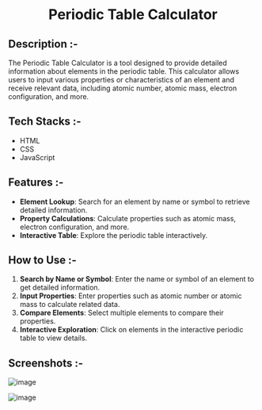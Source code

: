 # <p align="center">Periodic Table Calculator</p>

## Description :-

The Periodic Table Calculator is a tool designed to provide detailed information about elements in the periodic table. This calculator allows users to input various properties or characteristics of an element and receive relevant data, including atomic number, atomic mass, electron configuration, and more.

## Tech Stacks :-

- HTML
- CSS
- JavaScript

## Features :-

- **Element Lookup**: Search for an element by name or symbol to retrieve detailed information.
- **Property Calculations**: Calculate properties such as atomic mass, electron configuration, and more.
- **Interactive Table**: Explore the periodic table interactively.

## How to Use :-

1. **Search by Name or Symbol**: Enter the name or symbol of an element to get detailed information.
2. **Input Properties**: Enter properties such as atomic number or atomic mass to calculate related data.
3. **Compare Elements**: Select multiple elements to compare their properties.
4. **Interactive Exploration**: Click on elements in the interactive periodic table to view details.

## Screenshots :-

![image](https://github.com/Rakesh9100/CalcDiverse/assets/73993775/9148026d-4d35-4f89-91ca-5bc76baeb70a)

![image](https://github.com/Rakesh9100/CalcDiverse/assets/73993775/927d2756-1533-4224-b64d-d9c6cce4ddaf)
